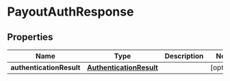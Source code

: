 

# PayoutAuthResponse


## Properties

| Name | Type | Description | Notes |
|------------ | ------------- | ------------- | -------------|
|**authenticationResult** | [**AuthenticationResult**](AuthenticationResult.md) |  |  [optional] |



